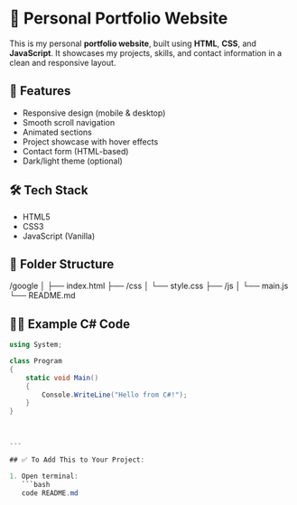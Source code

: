 # 💼 Personal Portfolio Website

This is my personal **portfolio website**, built using **HTML**, **CSS**, and **JavaScript**. It showcases my projects, skills, and contact information in a clean and responsive layout.

## 🚀 Features

- Responsive design (mobile & desktop)
- Smooth scroll navigation
- Animated sections
- Project showcase with hover effects
- Contact form (HTML-based)
- Dark/light theme (optional)

## 🛠 Tech Stack

- HTML5
- CSS3
- JavaScript (Vanilla)

## 📂 Folder Structure
/google
│
├── index.html
├── /css
│   └── style.css
├── /js
│   └── main.js
└── README.md



## 👨‍💻 Example C# Code

```csharp
using System;

class Program
{
    static void Main()
    {
        Console.WriteLine("Hello from C#!");
    }
}



---

## ✅ To Add This to Your Project:

1. Open terminal:
   ```bash
   code README.md

